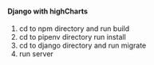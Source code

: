 #### Django with highCharts
1. cd to npm directory and run build
2. cd to pipenv directory run install
3. cd to django directory and run migrate
4. run server
